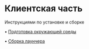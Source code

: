 # Клиентская часть

Инструкциями по установке и сборке

• [Подготовка окружающей среды](Installation.md)

• [Сборка лаунчера](installation-launcher.md)